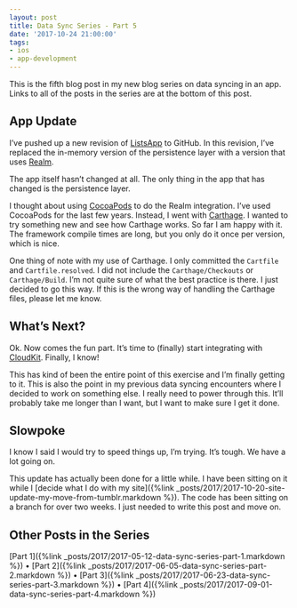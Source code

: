```yaml
---
layout: post
title: Data Sync Series - Part 5
date: '2017-10-24 21:00:00'
tags:
- ios
- app-development
---
```


This is the fifth blog post in my new blog series on data syncing in an app. Links to all of the posts in the series are at the bottom of this post.

## App Update

I’ve pushed up a new revision of [ListsApp](https://github.com/rwgrier/listsApp) to GitHub. In this revision, I’ve replaced the in-memory version of the persistence layer with a version that uses [Realm](https://realm.io/).

The app itself hasn’t changed at all. The only thing in the app that has changed is the persistence layer.

I thought about using [CocoaPods](https://cocoapods.org/) to do the Realm integration. I’ve used CocoaPods for the last few years. Instead, I went with [Carthage](https://github.com/Carthage/Carthage). I wanted to try something new and see how Carthage works. So far I am happy with it. The framework compile times are long, but you only do it once per version, which is nice.

One thing of note with my use of Carthage. I only committed the `Cartfile` and `Cartfile.resolved`. I did not include the `Carthage/Checkouts` or `Carthage/Build`. I’m not quite sure of what the best practice is there. I just decided to go this way. If this is the wrong way of handling the Carthage files, please let me know.

## What’s Next?

Ok. Now comes the fun part. It’s time to (finally) start integrating with [CloudKit](https://developer.apple.com/icloud/). Finally, I know!

This has kind of been the entire point of this exercise and I’m finally getting to it. This is also the point in my previous data syncing encounters where I decided to work on something else. I really need to power through this. It’ll probably take me longer than I want, but I want to make sure I get it done.

## Slowpoke

I know I said I would try to speed things up, I’m trying. It’s tough. We have a lot going on.

This update has actually been done for a little while. I have been sitting on it while I [decide what I do with my site]({%link _posts/2017/2017-10-20-site-update-my-move-from-tumblr.markdown %}). The code has been sitting on a branch for over two weeks. I just needed to write this post and move on.

## Other Posts in the Series

[Part 1]({%link _posts/2017/2017-05-12-data-sync-series-part-1.markdown %}) • [Part 2]({%link _posts/2017/2017-06-05-data-sync-series-part-2.markdown %}) • [Part 3]({%link _posts/2017/2017-06-23-data-sync-series-part-3.markdown %}) • [Part 4]({%link _posts/2017/2017-09-01-data-sync-series-part-4.markdown %})

